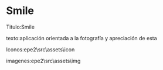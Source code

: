 # Smile
Titulo:Smile

texto:aplicación orientada a la fotografía y apreciación de esta

Iconos:epe2\src\assets\icon

imagenes:epe2\src\assets\img
